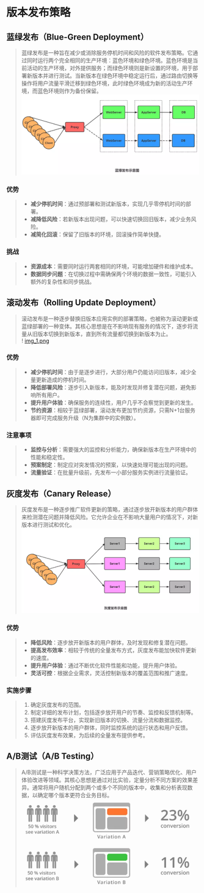 # 版本发布策略

## 蓝绿发布（Blue-Green Deployment）
> 蓝绿发布是一种旨在减少或消除服务停机时间和风险的软件发布策略。它通过同时运行两个完全相同的生产环境：蓝色环境和绿色环境。蓝色环境是当前活动的生产环境，对外提供服务；而绿色环境则是新设置的环境，用于部署新版本并进行测试。当新版本在绿色环境中稳定运行后，通过路由切换等操作将用户流量平滑迁移到绿色环境，此时绿色环境成为新的活动生产环境，而蓝色环境则作为备份保留。  
> ![img.png](img.png)

### 优势
> - **减少停机时间**：通过预部署和测试新版本，实现几乎零停机时间的部署。
> - **减降低风险**：若新版本出现问题，可以快速切换回旧版本，减少业务风险。
> - **减简化回滚**：保留了旧版本的环境，回滚操作简单快捷。

### 挑战
> - **资源成本**：需要同时运行两套相同的环境，可能增加硬件和维护成本。
> - **数据同步问题**：在切换过程中需确保两个环境的数据一致性，可能引入额外的复杂性和同步挑战。

## 滚动发布（Rolling Update Deployment）
> 滚动发布是一种逐步替换旧版本应用实例的部署策略，也被称为滚动更新或蓝绿部署的一种变体。其核心思想是在不影响现有服务的情况下，逐步将流量从旧版本切换到新版本，直到所有流量都切换到新版本为止。  
>! [img_1.png](img_1.png)

### 优势
> - **减少停机时间**：由于是逐步进行，大部分用户仍能访问旧版本，减少全量更新造成的停机时间。
> - **降低部署风险**：逐步引入新版本，能及时发现并修复潜在问题，避免影响所有用户。
> - **提升用户体验**：确保服务的连续性，用户几乎不会察觉到更新的发生。
> - **节约资源**：相较于蓝绿部署，滚动发布更加节约资源，只需N+1台服务器即可完成服务升级（N为集群中的实例数）。

### 注意事项
> - **监控与分析**：需要强大的监控和分析能力，确保新版本在生产环境中的性能和稳定性。
> - **预案制定**：制定应对突发情况的预案，以快速处理可能出现的问题。
> - **流量验证**：在批量升级前，先发布一小部分服务实例进行流量验证。

## 灰度发布（Canary Release）
> 灰度发布是一种逐步推广软件更新的策略，通过逐步放开新版本的用户群体来检测潜在问题并降低风险。它允许企业在不影响大量用户的情况下，对新版本进行测试和优化。  
> ![img_2.png](img_2.png)

### 优势
> - **降低风险**：逐步放开新版本的用户群体，及时发现和修复潜在问题。
> - **提高发布效率**：相较于传统的全量发布方式，灰度发布能加快软件更新的速度。
> - **提升用户体验**：通过不断优化软件性能和功能，提升用户体验。
> - **灵活可控**：根据企业需求，灵活控制新版本的覆盖范围和推广速度。

### 实施步骤
> 1. 确定灰度发布的范围。
> 2. 制定详细的发布计划，包括逐步放开用户的节奏、监控和反馈机制等。
> 3. 搭建灰度发布平台，实现新旧版本的切换、流量分流和数据监控。
> 4. 逐步放开新版本的用户群体，同时监控系统的运行状态和用户反馈。
> 5. 评估灰度发布效果，为后续的全量发布提供参考。

## A/B测试（A/B Testing）
> A/B测试是一种科学决策方法，广泛应用于产品迭代、营销策略优化、用户体验改进等领域。其核心思想是通过对比实验，定量分析不同方案的效果差异。通常将用户随机分配到两个或多个不同的版本中，收集和分析表现数据，以确定哪个版本更符合业务目标。  
> ![img_3.png](img_3.png)












